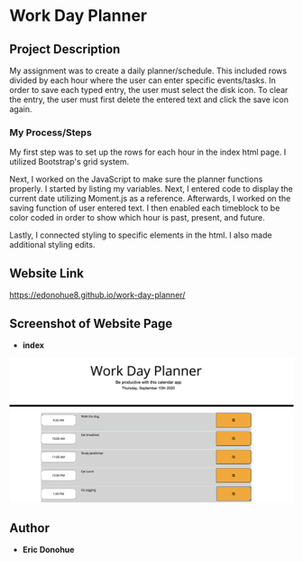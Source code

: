 # Work Day Planner

## Project Description

My assignment was to create a daily planner/schedule.  This included rows divided by each hour where the user can enter specific events/tasks.  In order to save each typed entry, the user must select the disk icon.  To clear the entry, the user must first delete the entered text and click the save icon again.

### My Process/Steps

My first step was to set up the rows for each hour in the index html page.  I utilized Bootstrap's grid system.

Next, I worked on the JavaScript to make sure the planner functions properly.  I started by listing my variables.  Next, I entered code to display the current date utilizing Moment.js as a reference.  Afterwards, I worked on the saving function of user entered text.  I then enabled each timeblock to be color coded in order to show which hour is past, present, and future.

Lastly, I connected styling to specific elements in the html.  I also made additional styling edits.

## Website Link
https://edonohue8.github.io/work-day-planner/

## Screenshot of Website Page

* **index**
<img src="readme-images/index.png" width="600">

## Author

* **Eric Donohue**
